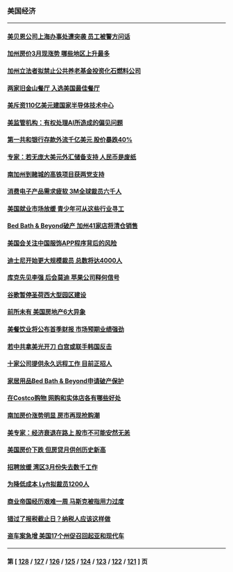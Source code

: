 ### 美国经济
---
#### [美贝恩公司上海办事处遭突袭 员工被警方问话](../../pages/ncid1078158/n13982485.md) 
#### [加州房价3月现涨势 哪些地区上升最多](../../pages/ncid1078158/n13982438.md) 
#### [加州立法者拟禁止公共养老基金投资化石燃料公司](../../pages/ncid1078158/n13981932.md) 
#### [两家旧金山餐厅 入选美国最佳餐厅](../../pages/ncid1078158/n13981920.md) 
#### [美斥资110亿美元建国家半导体技术中心](../../pages/ncid1078158/n13981816.md) 
#### [美监管机构：有权处理AI所造成的偏见问题](../../pages/ncid1078158/n13981630.md) 
#### [第一共和银行存款外流千亿美元 股价暴跌40%](../../pages/ncid1078158/n13981596.md) 
#### [专家：若无庞大美元外汇储备支持 人民币是废纸](../../pages/ncid1078158/n13981559.md) 
#### [南加州到赌城的高铁项目获两党支持](../../pages/ncid1078158/n13981595.md) 
#### [消费电子产品需求疲软 3M全球裁员六千人](../../pages/ncid1078158/n13981561.md) 
#### [美国就业市场放缓 青少年可从这些行业寻工](../../pages/ncid1078158/n13981001.md) 
#### [Bed Bath & Beyond破产 加州41家店将清仓销售](../../pages/ncid1078158/n13980938.md) 
#### [美国会关注中国服饰APP程序背后的风险](../../pages/ncid1078158/n13980854.md) 
#### [迪士尼开始更大规模裁员 总数将达4000人](../../pages/ncid1078158/n13980763.md) 
#### [库克先见李强 后会莫迪 苹果公司释何信号](../../pages/ncid1078158/n13979826.md) 
#### [谷歌暂停圣荷西大型园区建设](../../pages/ncid1078158/n13980299.md) 
#### [前所未有 美国房地产6大异象](../../pages/ncid1078158/n13980207.md) 
#### [美餐饮业将公布首季财报 市场预期业绩强劲](../../pages/ncid1078158/n13979895.md) 
#### [若中共拿美光开刀 白宫或联手韩国反击](../../pages/ncid1078158/n13979985.md) 
#### [十家公司提供永久远程工作 目前正招人](../../pages/ncid1078158/n13979911.md) 
#### [家居用品Bed Bath & Beyond申请破产保护](../../pages/ncid1078158/n13979771.md) 
#### [在Costco购物 网购和实体店各有哪些好处](../../pages/ncid1078158/n13976979.md) 
#### [南加房价涨势明显 房市再现抢购潮](../../pages/ncid1078158/n13979402.md) 
#### [美专家：经济衰退在路上 股市不可能安然无恙](../../pages/ncid1078158/n13979325.md) 
#### [美国房价下跌 但房贷月供创历史新高](../../pages/ncid1078158/n13979281.md) 
#### [招聘放缓 湾区3月份失去数千工作](../../pages/ncid1078158/n13978906.md) 
#### [为降低成本 Lyft拟裁员1200人](../../pages/ncid1078158/n13978868.md) 
#### [商业帝国经历艰难一周 马斯克被指用力过度](../../pages/ncid1078158/n13978598.md) 
#### [错过了报税截止日？纳税人应该这样做](../../pages/ncid1078158/n13978772.md) 
#### [盗车案急增 美国17个州促召回起亚和现代车](../../pages/ncid1078158/n13978597.md) 

---
#### 第 [ [128](./128.md) / [127](./127.md) / [126](./126.md) / [125](./125.md) / [124](./124.md) / [123](./123.md) / [122](./122.md) / [121](./121.md) ] 页
